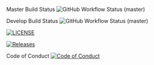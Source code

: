Master Build Status ![GitHub Workflow Status (master)](https://img.shields.io/github/workflow/status/SaiWunnaAung/sem/A%20workflow%20for%20my%20Country%20App/master)

Develop Build Status ![GitHub Workflow Status (master)](https://img.shields.io/github/workflow/status/SaiWunnaAung/sem/A%20workflow%20for%20my%20Country%20App/develop)

[![LICENSE](https://img.shields.io/github/license/SaiWunnaAung/sem.svg?style=flat-square)](https://github.com/SaiWunnaAung/sem/blob/master/LICENSE)

[![Releases](https://img.shields.io/github/release/SaiWunnaAung/sem/all.svg?style=flat-square)](https://github.com/SaiWunnaAung/sem/releases)

Code of Conduct [![Code of Conduct](https://img.shields.io/badge/code%20of-conduct-ff69b4.svg?style=flat)](https://github.com/SaiWunnaAung/sem/blob/master/CODE_OF_CONDUCT.md)